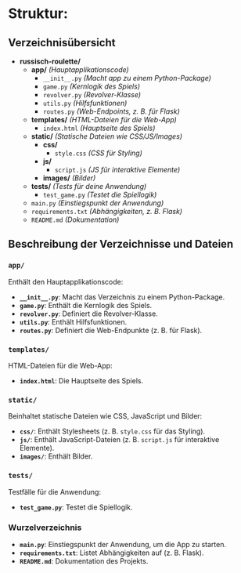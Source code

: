 # Struktur: 

## Verzeichnisübersicht

- **russisch-roulette/**
  - **app/** *(Hauptapplikationscode)*
    - `__init__.py` *(Macht app zu einem Python-Package)*
    - `game.py` *(Kernlogik des Spiels)*
    - `revolver.py` *(Revolver-Klasse)*
    - `utils.py` *(Hilfsfunktionen)*
    - `routes.py` *(Web-Endpoints, z. B. für Flask)*
  - **templates/** *(HTML-Dateien für die Web-App)*
    - `index.html` *(Hauptseite des Spiels)*
  - **static/** *(Statische Dateien wie CSS/JS/Images)*
    - **css/**
      - `style.css` *(CSS für Styling)*
    - **js/**
      - `script.js` *(JS für interaktive Elemente)*
    - **images/** *(Bilder)*
  - **tests/** *(Tests für deine Anwendung)*
    - `test_game.py` *(Testet die Spiellogik)*
  - `main.py` *(Einstiegspunkt der Anwendung)*
  - `requirements.txt` *(Abhängigkeiten, z. B. Flask)*
  - `README.md` *(Dokumentation)*

## Beschreibung der Verzeichnisse und Dateien

### `app/`
Enthält den Hauptapplikationscode:
- **`__init__.py`**: Macht das Verzeichnis zu einem Python-Package.
- **`game.py`**: Enthält die Kernlogik des Spiels.
- **`revolver.py`**: Definiert die Revolver-Klasse.
- **`utils.py`**: Enthält Hilfsfunktionen.
- **`routes.py`**: Definiert die Web-Endpunkte (z. B. für Flask).

### `templates/`
HTML-Dateien für die Web-App:
- **`index.html`**: Die Hauptseite des Spiels.

### `static/`
Beinhaltet statische Dateien wie CSS, JavaScript und Bilder:
- **`css/`**: Enthält Stylesheets (z. B. `style.css` für das Styling).
- **`js/`**: Enthält JavaScript-Dateien (z. B. `script.js` für interaktive Elemente).
- **`images/`**: Enthält Bilder.

### `tests/`
Testfälle für die Anwendung:
- **`test_game.py`**: Testet die Spiellogik.

### Wurzelverzeichnis
- **`main.py`**: Einstiegspunkt der Anwendung, um die App zu starten.
- **`requirements.txt`**: Listet Abhängigkeiten auf (z. B. Flask).
- **`README.md`**: Dokumentation des Projekts.
